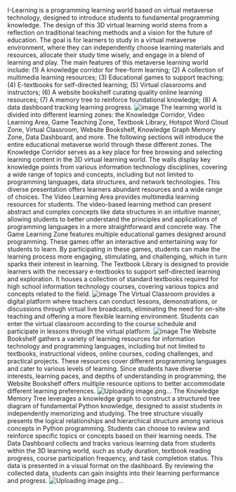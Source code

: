 I-Learning is a programming learning world based on virtual metaverse technology, designed to introduce students to fundamental programming knowledge. The design of this 3D virtual learning world stems from a reflection on traditional teaching methods and a vision for the future of education. The goal is for learners to study in a virtual metaverse environment, where they can independently choose learning materials and resources, allocate their study time wisely, and engage in a blend of learning and play.
The main features of this metaverse learning world include: (1) A knowledge corridor for free-form learning; (2) A collection of multimedia learning resources; (3) Educational games to support teaching; (4) E-textbooks for self-directed learning; (5) Virtual classrooms and instructors; (6) A website bookshelf curating quality online learning resources; (7) A memory tree to reinforce foundational knowledge; (8) A data dashboard tracking learning progress.
![image](https://github.com/user-attachments/assets/083f6c2f-eeff-49c6-9cd0-636619d5a94e)
The learning world is divided into different learning zones: the Knowledge Corridor, Video Learning Area, Game Teaching Zone, Textbook Library, Hotspot Word Cloud Zone, Virtual Classroom, Website Bookshelf, Knowledge Graph Memory Zone, Data Dashboard, and more. The following sections will introduce the entire educational metaverse world through these different zones.
The Knowledge Corridor serves as a key place for free browsing and selecting learning content in the 3D virtual learning world. The walls display key knowledge points from various information technology disciplines, covering a wide range of topics and concepts, including but not limited to programming languages, data structures, and network technologies. This diverse presentation offers learners abundant resources and a wide range of choices.
The Video Learning Area provides multimedia learning resources for students. The video-based learning method can present abstract and complex concepts like data structures in an intuitive manner, allowing students to better understand the principles and applications of programming languages in a more straightforward and concrete way.
The Game Learning Zone features multiple educational games designed around programming. These games offer an interactive and entertaining way for students to learn. By participating in these games, students can make the learning process more engaging, stimulating, and challenging, which in turn sparks their interest in learning.
The Textbook Library is designed to provide learners with the necessary e-textbooks to support self-directed learning and exploration. It houses a collection of standard textbooks required for high school information technology courses, covering various topics and concepts related to the field.
![image](https://github.com/user-attachments/assets/a335b543-0aee-4aec-a904-f9a82f20cacf)
The Virtual Classroom provides a digital platform where teachers can conduct lessons, demonstrations, or discussions through virtual live broadcasts, eliminating the need for on-site teaching and offering a more flexible learning environment. Students can enter the virtual classroom according to the course schedule and participate in lessons through the virtual platform.
![image](https://github.com/user-attachments/assets/ad871a71-f878-432c-92df-bf9e52800f02)
The Website Bookshelf gathers a variety of learning resources for information technology and programming languages, including but not limited to textbooks, instructional videos, online courses, coding challenges, and practical projects. These resources cover different programming languages and cater to various levels of learning. Since students have diverse interests, learning paces, and depths of understanding in programming, the Website Bookshelf offers multiple resource options to better accommodate different learning preferences.
![Uploading image.png…]()
The Knowledge Memory Tree leverages a knowledge graph to construct a structured tree diagram of fundamental Python knowledge, designed to assist students in independently memorizing and studying. The tree structure visually presents the logical relationships and hierarchical structure among various concepts in Python programming. Students can choose to review and reinforce specific topics or concepts based on their learning needs.
The Data Dashboard collects and tracks various learning data from students within the 3D learning world, such as study duration, textbook reading progress, course participation frequency, and task completion status. This data is presented in a visual format on the dashboard. By reviewing the collected data, students can gain insights into their learning performance and progress.
![Uploading image.png…]()

